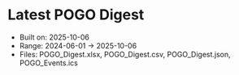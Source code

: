 # Latest POGO Digest
- Built on: 2025-10-06
- Range: 2024-06-01 → 2025-10-06
- Files: POGO_Digest.xlsx, POGO_Digest.csv, POGO_Digest.json, POGO_Events.ics
